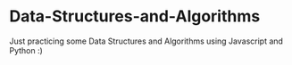 # Data-Structures-and-Algorithms

Just practicing some Data Structures and Algorithms using Javascript and Python :)
